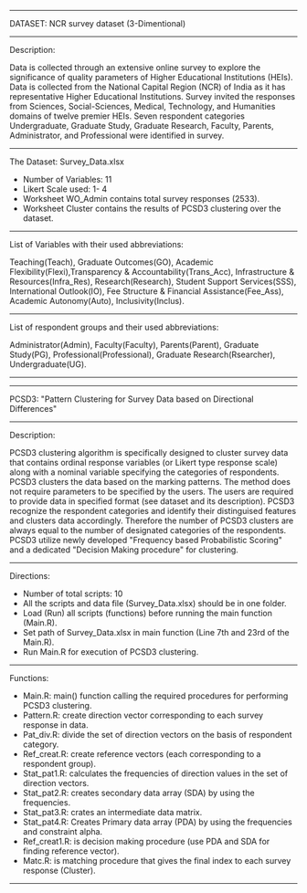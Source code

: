 *******************************************
DATASET: NCR survey dataset (3-Dimentional)
*******************************************

Description:

Data is collected through an extensive online survey to explore the significance of quality parameters of Higher Educational Institutions (HEIs).  Data is collected from the National Capital Region (NCR) of India as it has representative Higher Educational Institutions. Survey invited the responses from Sciences, Social-Sciences, Medical, Technology, and Humanities domains of twelve premier HEIs. Seven respondent categories Undergraduate, Graduate Study, Graduate Research, Faculty, Parents, Administrator, and Professional were identified in survey.  
************************************************************

The Dataset: Survey_Data.xlsx
	
 * Number of Variables: 11
 * Likert Scale used: 1- 4
 * Worksheet WO_Admin contains total survey responses (2533).
 * Worksheet Cluster contains the results of PCSD3 clustering over the dataset.	
*****************************

List of Variables with their used abbreviations:

Teaching(Teach), Graduate Outcomes(GO), Academic Flexibility(Flexi),Transparency & Accountability(Trans_Acc), Infrastructure & Resources(Infra_Res), Research(Research), Student Support Services(SSS), International Outlook(IO), Fee Structure & Financial Assistance(Fee_Ass), Academic Autonomy(Auto), Inclusivity(Inclus).
************************************************
List of respondent groups and their used abbreviations:

Administrator(Admin), Faculty(Faculty), Parents(Parent), Graduate Study(PG), Professional(Professional), Graduate Research(Rsearcher), Undergraduate(UG).
*******************************************************

****************************************************************************
PCSD3: "Pattern Clustering for Survey Data based on Directional Differences"
****************************************************************************
Description:

PCSD3 clustering algorithm is specifically designed to cluster survey data that contains ordinal response variables (or Likert type response scale) along with a nominal variable specifying the categories of respondents. PCSD3 clusters the data based on the marking patterns. The method does not require parameters  to be specified by the users. The users are required to provide data in specified format (see dataset and its description). PCSD3 recognize the respondent categories and identify their distinguised features and clusters data accordingly. Therefore the number of PCSD3 clusters are always equal to the number of designated categories of the respondents. PCSD3 utilize newly developed "Frequency based Probabilistic Scoring" and a dedicated "Decision Making procedure" for clustering.
************

Directions:

 * Number of total scripts: 10
 * All the scripts and data file (Survey_Data.xlsx) should be in one folder.
 * Load (Run) all scripts (functions) before running the main function (Main.R).
 * Set path of Survey_Data.xlsx in main function (Line 7th and 23rd of the Main.R).
 * Run Main.R for execution of PCSD3 clustering.
***********

Functions:

 * Main.R: main() function calling the required procedures for performing PCSD3 clustering. 
 * Pattern.R: create direction vector corresponding to each survey response in data.
 * Pat_div.R: divide the set of direction vectors on the basis of respondent category.
 * Ref_creat.R: create reference vectors (each corresponding to a respondent group).
 * Stat_pat1.R: calculates the frequencies of direction values in the set of direction vectors.
 * Stat_pat2.R: creates secondary data array (SDA) by using the frequencies.
 * Stat_pat3.R: crates an intermediate data matrix.
 * Stat_pat4.R: Creates Primary data array (PDA) by using the frequencies and constraint alpha.
 * Ref_creat1.R: is decision making procedure (use PDA and SDA for finding reference vector).
 * Matc.R: is matching procedure that gives the final index to each survey response (Cluster).
 ********** 
